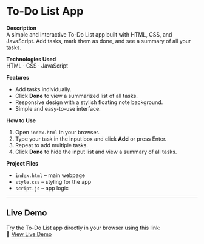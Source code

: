 # To-Do List App

**Description**  
A simple and interactive To-Do List app built with HTML, CSS, and JavaScript. Add tasks, mark them as done, and see a summary of all your tasks.

**Technologies Used**  
HTML · CSS · JavaScript

**Features**  
- Add tasks individually.  
- Click **Done** to view a summarized list of all tasks.  
- Responsive design with a stylish floating note background.  
- Simple and easy-to-use interface.

**How to Use**  
1. Open `index.html` in your browser.  
2. Type your task in the input box and click **Add** or press Enter.  
3. Repeat to add multiple tasks.  
4. Click **Done** to hide the input list and view a summary of all tasks.  

**Project Files**  
- `index.html` – main webpage  
- `style.css` – styling for the app  
- `script.js` – app logic  

---

## Live Demo
Try the To-Do List app directly in your browser using this link:  
🔗 [View Live Demo](https://your-username.github.io/todo-list-app/)
